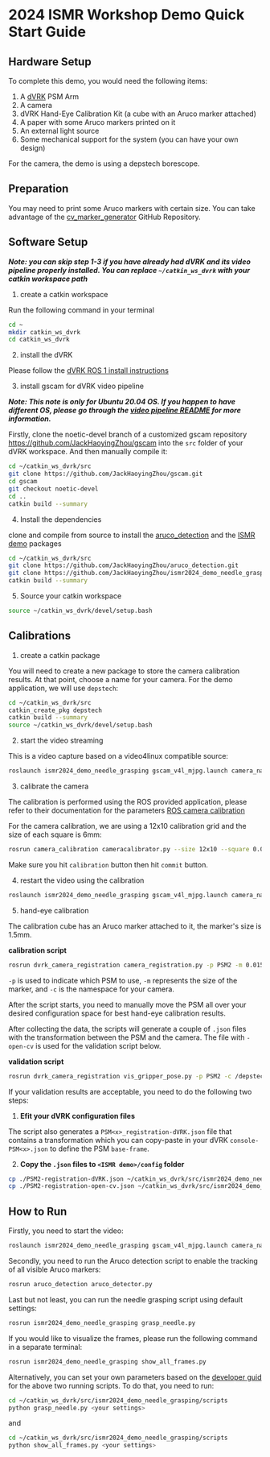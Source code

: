 # 2024 ISMR Workshop Demo Quick Start Guide

## Hardware Setup

To complete this demo, you would need the following items:

1. A [dVRK](https://research.intusurg.com/index.php/Main_Page) PSM Arm
2. A camera
3. dVRK Hand-Eye Calibration Kit (a cube with an Aruco marker attached)
4. A paper with some Aruco markers printed on it
5. An external light source
6. Some mechanical support for the system (you can have your own design)

For the camera, the demo is using a depstech borescope.

## Preparation

You may need to print some Aruco markers with certain size. You can take advantage of the [cv_marker_generator](https://github.com/JackHaoyingZhou/cv_marker_generator) 
GitHub Repository.

## Software Setup 

***Note: you can skip step 1-3 if you have already had dVRK and its video pipeline properly installed. You can replace 
`~/catkin_ws_dvrk` with your catkin workspace path***

1. create a catkin workspace

Run the following command in your terminal

```bash
cd ~
mkdir catkin_ws_dvrk
cd catkin_ws_dvrk
```

2. install the dVRK 

Please follow the [dVRK ROS 1 install instructions](https://github.com/jhu-dvrk/sawIntuitiveResearchKit/wiki/CatkinBuild)

3. install gscam for dVRK video pipeline

***Note: This note is only for Ubuntu 20.04 OS. If you happen to have different OS, please go through the 
[video pipeline README](https://github.com/jhu-dvrk/dvrk_video/blob/devel/README.md) for more information.***

Firstly, clone the noetic-devel branch of a customized gscam repository https://github.com/JackHaoyingZhou/gscam into the `src`
folder of your dVRK workspace. And then manually compile it:

```bash
cd ~/catkin_ws_dvrk/src
git clone https://github.com/JackHaoyingZhou/gscam.git
cd gscam
git checkout noetic-devel
cd ..
catkin build --summary
```

4. Install the dependencies

clone and compile from source to install the [aruco_detection](https://github.com/JackHaoyingZhou/aruco_detection) and 
the [ISMR demo](https://github.com/JackHaoyingZhou/ismr2024_demo_needle_grasping) packages

```bash
cd ~/catkin_ws_dvrk/src
git clone https://github.com/JackHaoyingZhou/aruco_detection.git
git clone https://github.com/JackHaoyingZhou/ismr2024_demo_needle_grasping.git
catkin build --summary
```

5. Source your catkin workspace

```bash
source ~/catkin_ws_dvrk/devel/setup.bash
```

## Calibrations

1. create a catkin package 

You will need to create a new package to store the camera calibration results. At that point, choose a name for your camera. 
For the demo application, we will use `depstech`:

```bash
cd ~/catkin_ws_dvrk/src
catkin_create_pkg depstech
catkin build --summary
source ~/catkin_ws_dvrk/devel/setup.bash
```

2. start the video streaming

This is a video capture based on a video4linux compatible source:

```bash
roslaunch ismr2024_demo_needle_grasping gscam_v4l_mjpg.launch camera_name:=depstech image_width:=1920 image_height:=1080
```

3. calibrate the camera

The calibration is performed using the ROS provided application, please refer to their documentation for the 
parameters [ROS camera calibration](https://wiki.ros.org/camera_calibration)

For the camera calibration, we are using a 12x10 calibration grid and the size of each square is 6mm:

```bash
rosrun camera_calibration cameracalibrator.py --size 12x10 --square 0.006 image:=/depstech/image_raw camera:=/depstech
```

Make sure you hit `calibration` button then hit `commit` button.

4. restart the video using the calibration

```bash
roslaunch ismr2024_demo_needle_grasping gscam_v4l_mjpg.launch camera_name:=depstech image_width:=1920 image_height:=1080 mono_proc:=True
```

5. hand-eye calibration

The calibration cube has an Aruco marker attached to it, the marker's size is 1.5mm.

**calibration script**

```bash
rosrun dvrk_camera_registration camera_registration.py -p PSM2 -m 0.015 -c /depstech
```

`-p` is used to indicate which PSM to use, `-m` represents the size of the marker, and `-c` is the namespace for your camera.

After the script starts, you need to manually move the PSM all over your desired configuration space for best hand-eye 
calibration results.

After collecting the data, the scripts will generate a couple of `.json` files with the transformation between the PSM 
and the camera. The file with `-open-cv` is used for the validation script below.

**validation script**

```bash
rosrun dvrk_camera_registration vis_gripper_pose.py -p PSM2 -c /depstech -H PSM2-registration-open-cv.json
```

If your validation results are acceptable, you need to do the following two steps:

1. **Efit your dVRK configuration files**

The script also generates a `PSM<x>_registration-dVRK.json` file that contains a transformation which you can copy-paste 
in your dVRK `console-PSM<x>.json` to define the PSM `base-frame`.

2. **Copy the `.json` files to `<ISMR demo>/config` folder**

```bash
cp ./PSM2-registration-dVRK.json ~/catkin_ws_dvrk/src/ismr2024_demo_needle_grasping/config/
cp ./PSM2-registration-open-cv.json ~/catkin_ws_dvrk/src/ismr2024_demo_needle_grasping/config/
```

## How to Run

Firstly, you need to start the video:

```bash
roslaunch ismr2024_demo_needle_grasping gscam_v4l_mjpg.launch camera_name:=depstech image_width:=1920 image_height:=1080 mono_proc:=True
```

Secondly, you need to run the Aruco detection script to enable the tracking of all visible Aruco markers:

```bash
rosrun aruco_detection aruco_detector.py
```

Last but not least, you can run the needle grasping script using default settings:

```bash
rosrun ismr2024_demo_needle_grasping grasp_needle.py
```

If you would like to visualize the frames, please run the following command in a separate terminal:

```bash
rosrun ismr2024_demo_needle_grasping show_all_frames.py
```

Alternatively, you can set your own parameters based on the [developer guid](../docs/script_devel_guide.md) for the above two running scripts. To do that, you need to run:

```bash
cd ~/catkin_ws_dvrk/src/ismr2024_demo_needle_grasping/scripts
python grasp_needle.py <your settings>
```

and 

```bash
cd ~/catkin_ws_dvrk/src/ismr2024_demo_needle_grasping/scripts
python show_all_frames.py <your settings>
```